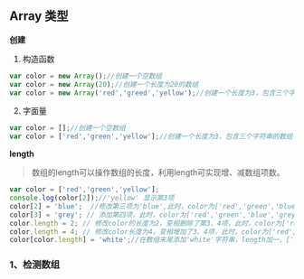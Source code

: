 ## Array 类型

**创建**

1. 构造函数

```javascript
var color = new Array();//创建一个空数组
var color = new Array(20);//创建一个长度为20的数组
var color = new Array('red','greed','yellow');//创建一个长度为3，包含三个字符串的数组
```

2. 字面量

```javascript
var color = [];//创建一个空数组
var color = ['red','green','yellow'];//创建一个长度为3，包含三个字符串的数组
```

**length**

> 数组的length可以操作数组的长度，利用length可实现增、减数组项数。

```javascript
var color = ['red','green','yellow'];
console.log(color[2]);//'yellow' 显示第3项
color[2] = 'blue';  //修改第三项为'blue',此时，color为['red','green','blue']
color[3] = 'grey'; // 添加第四项，此时，color为['red','green','blue','grey']
color.length = 2; // 修改color的长度为2，变相删除了第3、4项，此时，color为['red','green']
color.length = 4; // 修改color长度为4，变相增加了3、4项，此时，color为['red','green',undefined,undefined]
color[color.length] = 'white';//在数组末尾添加'white'字符串，length加一，['red','green',undefined,undefined,'white']
```

### 1、检测数组



